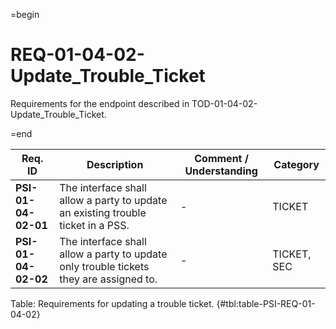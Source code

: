 =begin

# REQ-01-04-02-Update_Trouble_Ticket

Requirements for the endpoint described in TOD-01-04-02-Update_Trouble_Ticket.

=end

| Req. ID | Description | Comment / Understanding | Category |
| ------- | ----------- | ----------------------- | -------- |
| __PSI-01-04-02-01__ | The interface shall allow a party to update an existing trouble ticket in a PSS. | - | TICKET |
| __PSI-01-04-02-02__ | The interface shall allow a party to update only trouble tickets they are assigned to. | - | TICKET, SEC |

Table: Requirements for updating a trouble ticket. {#tbl:table-PSI-REQ-01-04-02}
